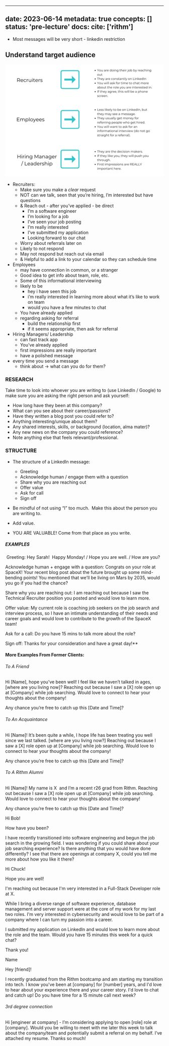
---
date: 2023-06-14
metadata: true
concepts: []
status: 'pre-lecture'
docs: 
cite: ['rithm']
---

- Most messages will be very short - linkedin restriction

## Understand target audience

![](../assets/image/06-13-23-outreach-1686790881213.jpeg)

- Recruiters:
	- Make sure you make a *clear* request
	- NOT can we talk, seen that you’re hiring, I’m interested but have questions
	- & Reach out - after you’ve applied - be direct
		- I’m a software engineer
		- I’m looking for a job
		- I’ve seen your job posting
		- I’m really interested
		- I’ve submitted my application
		- Looking forward to our chat
	- Worry about referrals later on
	- Likely to not respond
	- May not respond but reach out via email
	- & Helpful to add a link to your calendar so they can schedule time
- Employees
	- may have connection in common, or a stranger
	- Good idea to get info about team, role, etc.
	- Some of this informational interviewing
	- likely to be
		- hey i have seen this job
		- i’m really interested in learning more about what it’s like to work on team
		- would you have a few minutes to chat
	- You have already applied
	- regarding asking for referral
		- build the relationship first
		- if it seems appropriate, then ask for referral
- Hiring Managers/ Leadership
	- can fast track app
	- You’ve already applied
	- first impressions are really important
	- have a polished message
- every time you send a message
	- think about → what can you do for them?


### RESEARCH

Take time to look into whoever you are writing to (use LinkedIn / Google) to make sure you are asking the right person and ask yourself: 

- How long have they been at this company?
- What can you see about their career/passions?
- Have they written a blog post you could refer to?
- Anything interesting/unique about them?
- Any shared interests, skills, or background (location, alma mater)?
- Any new news on the company you could reference?
- Note anything else that feels relevant/professional.

### STRUCTURE

- The structure of a LinkedIn message:
	- Greeting
	- Acknowledge human / engage them with a question
	- Share why you are reaching out
	- Offer value
	- Ask for call
	- Sign off

- Be mindful of not using “I” too much.  Make this about the person you are writing to.  
- Add value.  
- YOU ARE VALUABLE! Come from that place as you write.


##### EXAMPLES

 Greeting: Hey Sarah!  Happy Monday! / Hope you are well. / How are you?

Acknowledge human + engage with a question: Congrats on your role at SpaceX! Your recent blog post about the future brought up some mind-bending points! You mentioned that we'll be living on Mars by 2035, would you go if you had the chance? 

Share why you are reaching out: I am reaching out because I saw the Technical Recruiter position you posted and would love to learn more. 

Offer value: My current role is coaching job seekers on the job search and interview process, so I have an intimate understanding of their needs and career goals and would love to contribute to the growth of the SpaceX team!

Ask for a call: Do you have 15 mins to talk more about the role?

Sign off: Thanks for your consideration and have a great day!**



#### More Examples From Former Clients:

###### To A Friend

Hi [Name], hope you’ve been well! I feel like we haven’t talked in ages, [where are you living now]? Reaching out because I saw a [X] role open up at [Company] while job searching. Would love to connect to hear your thoughts about the company!

  

Any chance you’re free to catch up this [Date and Time]?

  

###### To An Acquaintance

Hi [Name]! It’s been quite a while, I hope life has been treating you well since we last talked. [where are you living now?] Reaching out because I saw a [X] role open up at [Company] while job searching. Would love to connect to hear your thoughts about the company!

Any chance you’re free to catch up this [Date and Time]?


###### To A Rithm Alumni

Hi [Name]! My name is X  and I’m a recent r26 grad from Rithm. Reaching out because I saw a [X] role open up at [Company] while job searching. Would love to connect to hear your thoughts about the company!

Any chance you’re free to catch up this [Date and Time]?

Hi Bob! 

How have you been? 

I have recently transitioned into software engineering and begun the job search in the growing field. I was wondering if you could share about your job searching experience? Is there anything that you would have done differently? I see that there are openings at company X, could you tell me more about how you like it there? 

  
Hi Chuck!

Hope you are well!

I'm reaching out because I'm very interested in a Full-Stack Developer role at X. 

While I bring a diverse range of software experience, database management and server support were at the core of my work for my last two roles. I'm very interested in cybersecurity and would love to be part of a company where I can turn my passion into a career.

I submitted my application on LinkedIn and would love to learn more about the role and the team. Would you have 15 minutes this week for a quick chat?


Thank you!

Name

  
Hey [friend]!

I recently graduated from the Rithm bootcamp and am starting my transition into tech. I know you've been at [company] for [number] years, and I'd love to hear about your experience there and your career story. I'd love to chat and catch up! Do you have time for a 15 minute call next week?

  

###### 3rd degree connection

Hi [engineer at company] - I’m considering applying to open [role] role at [company]. Would you be willing to meet with me later this week to talk about the company/team and potentially submit a referral on my behalf. I’ve attached my resume. Thanks so much!


